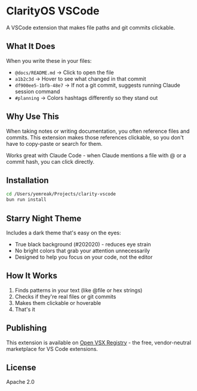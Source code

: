 # ClarityOS VSCode

A VSCode extension that makes file paths and git commits clickable.

## What It Does

When you write these in your files:
- `@docs/README.md` → Click to open the file
- `a1b2c3d` → Hover to see what changed in that commit
- `df900ee5-1bfb-48e7` → If not a git commit, suggests running Claude session command
- `#planning` → Colors hashtags differently so they stand out

## Why Use This

When taking notes or writing documentation, you often reference files and commits. This extension makes those references clickable, so you don't have to copy-paste or search for them.

Works great with Claude Code - when Claude mentions a file with @ or a commit hash, you can click directly.

## Installation

```bash
cd /Users/yemreak/Projects/clarity-vscode
bun run install
```

## Starry Night Theme

Includes a dark theme that's easy on the eyes:
- True black background (#202020) - reduces eye strain
- No bright colors that grab your attention unnecessarily
- Designed to help you focus on your code, not the editor

## How It Works

1. Finds patterns in your text (like @file or hex strings)
2. Checks if they're real files or git commits
3. Makes them clickable or hoverable
4. That's it

## Publishing

This extension is available on [Open VSX Registry](https://open-vsx.org) - the free, vendor-neutral marketplace for VS Code extensions.

## License

Apache 2.0